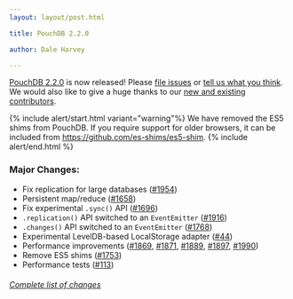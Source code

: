```yaml
---
layout: layout/post.html

title: PouchDB 2.2.0

author: Dale Harvey

---
```


[PouchDB 2.2.0](https://github.com/daleharvey/pouchdb/releases/tag/2.2.0) is now released! Please [file issues](https://github.com/daleharvey/pouchdb/issues) or [tell us what you think](https://github.com/daleharvey/pouchdb/blob/master/CONTRIBUTING.md#get-in-touch). We would also like to give a huge thanks to our [new and existing contributors](https://github.com/daleharvey/pouchdb/graphs/contributors?from=2014-04-01&to=2014-05-01).

{% include alert/start.html variant="warning"%}
We have removed the ES5 shims from PouchDB. If you require support for older browsers, it can be included from <a href='https://github.com/es-shims/es5-shim'>https://github.com/es-shims/es5-shim</a>.
{% include alert/end.html %}

### Major Changes:

 * Fix replication for large databases ([#1954](https://github.com/pouchdb/pouchdb/issues/1954))
 * Persistent map/reduce ([#1658](https://github.com/pouchdb/pouchdb/issues/1658))
 * Fix experimental `.sync()` API ([#1696](https://github.com/pouchdb/pouchdb/issues/1696))
 * `.replication()` API switched to an `EventEmitter` ([#1916](https://github.com/pouchdb/pouchdb/issues/1916))
 * `.changes()` API switched to an `EventEmitter` ([#1768](http://github.com/daleharvey/pouchdb/issues/1768))
 * Experimental LevelDB-based LocalStorage adapter ([#44](http://github.com/daleharvey/pouchdb/issues/44))
 * Performance improvements ([#1869](http://github.com/daleharvey/pouchdb/issues/1869), [#1871](http://github.com/daleharvey/pouchdb/issues/1871), [#1889](https://github.com/pouchdb/pouchdb/pull/1889), [#1897](https://github.com/pouchdb/pouchdb/pull/1897), [#1990](https://github.com/pouchdb/pouchdb/issues/1990))
 * Remove ES5 shims ([#1753](http://github.com/daleharvey/pouchdb/issues/1753))
 * Performance tests ([#113](http://github.com/daleharvey/pouchdb/issues/113))


###### [Complete list of changes](https://github.com/daleharvey/pouchdb/compare/2.1.0...2.2.0)
